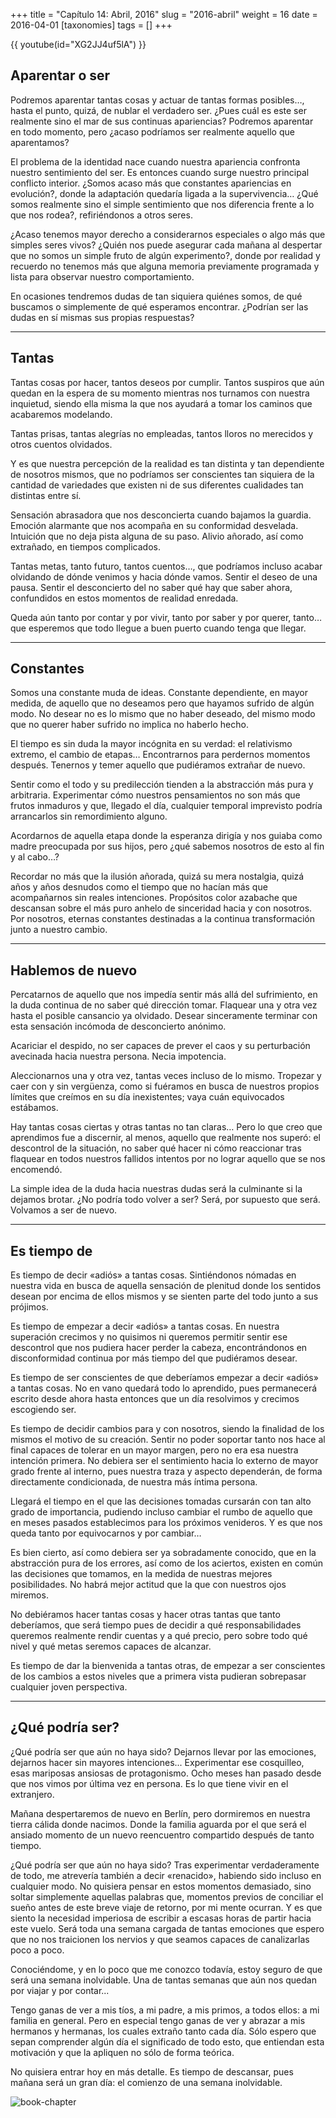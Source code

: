 +++
title = "Capítulo 14: Abril, 2016"
slug = "2016-abril"
weight = 16
date = 2016-04-01
[taxonomies]
tags = []
+++

{{ youtube(id="XG2JJ4uf5lA") }}

## Aparentar o ser

Podremos aparentar tantas cosas y actuar de tantas formas posibles…, hasta el punto, quizá, de nublar el verdadero ser. ¿Pues cuál es este ser realmente sino el mar de sus continuas apariencias? Podremos aparentar en todo momento, pero ¿acaso podríamos ser realmente aquello que aparentamos?

El problema de la identidad nace cuando nuestra apariencia confronta nuestro sentimiento del ser. Es entonces cuando surge nuestro principal conflicto interior. ¿Somos acaso más que constantes apariencias en evolución?, donde la adaptación quedaría ligada a la supervivencia… ¿Qué somos realmente sino el simple sentimiento que nos diferencia frente a lo que nos rodea?, refiriéndonos a otros seres.

¿Acaso tenemos mayor derecho a considerarnos especiales o algo más que simples seres vivos? ¿Quién nos puede asegurar cada mañana al despertar que no somos un simple fruto de algún experimento?, donde por realidad y recuerdo no tenemos más que alguna memoria previamente programada y lista para observar nuestro comportamiento.

En ocasiones tendremos dudas de tan siquiera quiénes somos, de qué buscamos o simplemente de qué esperamos encontrar. ¿Podrían ser las dudas en sí mismas sus propias respuestas?

---

## Tantas

Tantas cosas por hacer, tantos deseos por cumplir. Tantos suspiros que aún quedan en la espera de su momento mientras nos turnamos con nuestra inquietud, siendo ella misma la que nos ayudará a tomar los caminos que acabaremos modelando.

Tantas prisas, tantas alegrías no empleadas, tantos lloros no merecidos y otros cuentos olvidados.

Y es que nuestra percepción de la realidad es tan distinta y tan dependiente de nosotros mismos, que no podríamos ser conscientes tan siquiera de la cantidad de variedades que existen ni de sus diferentes cualidades tan distintas entre sí.

Sensación abrasadora que nos desconcierta cuando bajamos la guardia. Emoción alarmante que nos acompaña en su conformidad desvelada. Intuición que no deja pista alguna de su paso. Alivio añorado, así como extrañado, en tiempos complicados.

Tantas metas, tanto futuro, tantos cuentos…, que podríamos incluso acabar olvidando de dónde venimos y hacia dónde vamos. Sentir el deseo de una pausa. Sentir el desconcierto del no saber qué hay que saber ahora, confundidos en estos momentos de realidad enredada.

Queda aún tanto por contar y por vivir, tanto por saber y por querer, tanto… que esperemos que todo llegue a buen puerto cuando tenga que llegar.

---

## Constantes

Somos una constante muda de ideas. Constante dependiente, en mayor medida, de aquello que no deseamos pero que hayamos sufrido de algún modo. No desear no es lo mismo que no haber deseado, del mismo modo que no querer haber sufrido no implica no haberlo hecho.

El tiempo es sin duda la mayor incógnita en su verdad: el relativismo extremo, el cambio de etapas… Encontrarnos para perdernos momentos después. Tenernos y temer aquello que pudiéramos extrañar de nuevo.

Sentir como el todo y su predilección tienden a la abstracción más pura y arbitraria. Experimentar cómo nuestros pensamientos no son más que frutos inmaduros y que, llegado el día, cualquier temporal imprevisto podría arrancarlos sin remordimiento alguno.

Acordarnos de aquella etapa donde la esperanza dirigía y nos guiaba como madre preocupada por sus hijos, pero ¿qué sabemos nosotros de esto al fin y al cabo…?

Recordar no más que la ilusión añorada, quizá su mera nostalgia, quizá años y años desnudos como el tiempo que no hacían más que acompañarnos sin reales intenciones. Propósitos color azabache que descansan sobre el más puro anhelo de sinceridad hacia y con nosotros. Por nosotros, eternas constantes destinadas a la continua transformación junto a nuestro cambio.

---

## Hablemos de nuevo

Percatarnos de aquello que nos impedía sentir más allá del sufrimiento, en la duda continua de no saber qué dirección tomar. Flaquear una y otra vez hasta el posible cansancio ya olvidado. Desear sinceramente terminar con esta sensación incómoda de desconcierto anónimo.

Acariciar el despido, no ser capaces de prever el caos y su perturbación avecinada hacia nuestra persona. Necia impotencia.

Aleccionarnos una y otra vez, tantas veces incluso de lo mismo. Tropezar y caer con y sin vergüenza, como si fuéramos en busca de nuestros propios límites que creímos en su día inexistentes; vaya cuán equivocados estábamos.

Hay tantas cosas ciertas y otras tantas no tan claras… Pero lo que creo que aprendimos fue a discernir, al menos, aquello que realmente nos superó: el descontrol de la situación, no saber qué hacer ni cómo reaccionar tras flaquear en todos nuestros fallidos intentos por no lograr aquello que se nos encomendó.

La simple idea de la duda hacia nuestras dudas será la culminante si la dejamos brotar. ¿No podría todo volver a ser? Será, por supuesto que será. Volvamos a ser de nuevo.

---

## Es tiempo de

Es tiempo de decir «adiós» a tantas cosas. Sintiéndonos nómadas en nuestra vida en busca de aquella sensación de plenitud donde los sentidos desean por encima de ellos mismos y se sienten parte del todo junto a sus prójimos.

Es tiempo de empezar a decir «adiós» a tantas cosas. En nuestra superación crecimos y no quisimos ni queremos permitir sentir ese descontrol que nos pudiera hacer perder la cabeza, encontrándonos en disconformidad continua por más tiempo del que pudiéramos desear.

Es tiempo de ser conscientes de que deberíamos empezar a decir «adiós» a tantas cosas. No en vano quedará todo lo aprendido, pues permanecerá escrito desde ahora hasta entonces que un día resolvimos y crecimos escogiendo ser.

Es tiempo de decidir cambios para y con nosotros, siendo la finalidad de los mismos el motivo de su creación. Sentir no poder soportar tanto nos hace al final capaces de tolerar en un mayor margen, pero no era esa nuestra intención primera. No debiera ser el sentimiento hacia lo externo de mayor grado frente al interno, pues nuestra traza y aspecto dependerán, de forma directamente condicionada, de nuestra más íntima persona.

Llegará el tiempo en el que las decisiones tomadas cursarán con tan alto grado de importancia, pudiendo incluso cambiar el rumbo de aquello que en meses pasados establecimos para los próximos venideros. Y es que nos queda tanto por equivocarnos y por cambiar…

Es bien cierto, así como debiera ser ya sobradamente conocido, que en la abstracción pura de los errores, así como de los aciertos, existen en común las decisiones que tomamos, en la medida de nuestras mejores posibilidades. No habrá mejor actitud que la que con nuestros ojos miremos.

No debiéramos hacer tantas cosas y hacer otras tantas que tanto deberíamos, que será tiempo pues de decidir a qué responsabilidades queremos realmente rendir cuentas y a qué precio, pero sobre todo qué nivel y qué metas seremos capaces de alcanzar.

Es tiempo de dar la bienvenida a tantas otras, de empezar a ser conscientes de los cambios a estos niveles que a primera vista pudieran sobrepasar cualquier joven perspectiva.

---

## ¿Qué podría ser?

¿Qué podría ser que aún no haya sido? Dejarnos llevar por las emociones, dejarnos hacer sin mayores intenciones... Experimentar ese cosquilleo, esas mariposas ansiosas de protagonismo. Ocho meses han pasado desde que nos vimos por última vez en persona. Es lo que tiene vivir en el extranjero.

Mañana despertaremos de nuevo en Berlín, pero dormiremos en nuestra tierra cálida donde nacimos. Donde la familia aguarda por el que será el ansiado momento de un nuevo reencuentro compartido después de tanto tiempo.

¿Qué podría ser que aún no haya sido? Tras experimentar verdaderamente de todo, me atrevería también a decir «renacido», habiendo sido incluso en cualquier modo. No quisiera pensar en estos momentos demasiado, sino soltar simplemente aquellas palabras que, momentos previos de conciliar el sueño antes de este breve viaje de retorno, por mi mente ocurran. Y es que siento la necesidad imperiosa de escribir a escasas horas de partir hacia este vuelo. Será toda una semana cargada de tantas emociones que espero que no nos traicionen los nervios y que seamos capaces de canalizarlas poco a poco.

Conociéndome, y en lo poco que me conozco todavía, estoy seguro de que será una semana inolvidable. Una de tantas semanas que aún nos quedan por viajar y por contar...

Tengo ganas de ver a mis tíos, a mi padre, a mis primos, a todos ellos: a mi familia en general. Pero en especial tengo ganas de ver y abrazar a mis hermanos y hermanas, los cuales extraño tanto cada día. Sólo espero que sepan comprender algún día el significado de todo esto, que entiendan esta motivación y que la apliquen no sólo de forma teórica.

No quisiera entrar hoy en más detalle. Es tiempo de descansar, pues mañana será un gran día: el comienzo de una semana inolvidable.

![book-chapter](/images/books/oeur/14.jpg)
